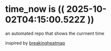 # time_now is (( 2025-10-02T04:15:00.522Z ))

an automated repo that shows the currnent time

inspired by [breakingheatmap](https://github.com/breakingheatmap/breakingheatmap)